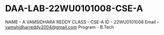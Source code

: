# DAA-LAB-22WU0101008-CSE-A

NAME     - A VAMSIDHARA REDDY
CLASS    - CSE-A
ID       - 22WU0101008
Email    - vamshidharreddy2004@gmail.com
Program  - B.Tech
